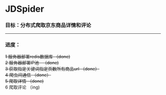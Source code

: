 # JDSpider

### 目标：分布式爬取京东商品详情和评论

---
### 进度：
~~1 服务器部署redis数据库  （done)~~<br>
~~2 服务器部署IP池   （done)~~<br>
~~3 获取指定关键词指定页数所有商品url  （done）~~<br>
~~4 爬虫间通信  （done）~~<br>
~~5 爬取详情  （done)~~<br>
6 爬取评论  （ing)
